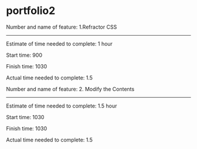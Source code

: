 # portfolio2

Number and name of feature: 1.Refractor CSS 
________________________________

Estimate of time needed to complete: 1 hour

Start time: 900

Finish time: 1030

Actual time needed to complete: 1.5




Number and name of feature: 2. Modify the Contents
________________________________

Estimate of time needed to complete: 1.5 hour

Start time: 1030

Finish time: 1030

Actual time needed to complete: 1.5
